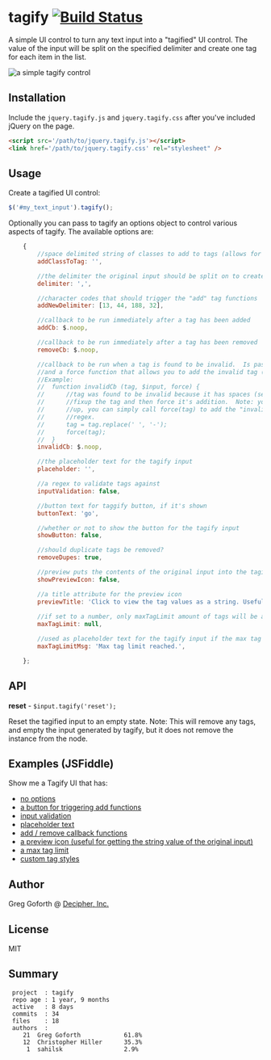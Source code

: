 # tagify [![Build Status](https://travis-ci.org/decipherinc/tagify.png)](https://travis-ci.org/decipherinc/tagify)

A simple UI control to turn any text input into a "tagified" UI control.  The value of the input will be split on the specified delimiter and create one tag for each item in the list.

![a simple tagify control](https://raw.github.com/decipherinc/tagify/master/tagify.jpg)

## Installation

Include the `jquery.tagify.js` and `jquery.tagify.css` after you've included jQuery on the page.

```html
<script src='/path/to/jquery.tagify.js'></script>
<link href='/path/to/jquery.tagify.css' rel="stylesheet" />
```

## Usage

Create a tagified UI control:

```javascript
$('#my_text_input').tagify();
```

Optionally you can pass to tagify an options object to control various aspects of tagify.  The available options are:

```javascript
	{
		//space delimited string of classes to add to tags (allows for custom styling of your tags)
		addClassToTag: '',

		//the delimiter the original input should be split on to create the tags
		delimiter: ',',

		//character codes that should trigger the "add" tag functions
		addNewDelimiter: [13, 44, 188, 32],

		//callback to be run immediately after a tag has been added
		addCb: $.noop,

		//callback to be run immediately after a tag has been removed 
		removeCb: $.noop,

		//callback to be run when a tag is found to be invalid.  Is passed the tag string, the tagify input jquery object,
		//and a force function that allows you to add the invalid tag (or a fixed up version of it) easily.
		//Example:
		//	function invalidCb (tag, $input, force) {
		//		//tag was found to be invalid because it has spaces (see inputValidation option),
		//		//fixup the tag and then force it's addition.  Note: you don't have to fix anything
		//		//up, you can simply call force(tag) to add the "invalid" tag based on the inputValidation
		//		//regex.
		//		tag = tag.replace(' ', '-');
		//		force(tag);   
		//	}
		invalidCb: $.noop,

		//the placeholder text for the tagify input
		placeholder: '',

		//a regex to validate tags against
		inputValidation: false,

		//button text for taggify button, if it's shown
		buttonText: 'go',

		//whether or not to show the button for the tagify input
		showButton: false,

		//should duplicate tags be removed?
		removeDupes: true,

		//preview puts the contents of the original input into the tagify input, useful for copying the string value that tagify is creating for you
		showPreviewIcon: false,

		//a title attribute for the preview icon
		previewTitle: 'Click to view the tag values as a string. Useful for copy / paste into other tagify inputs.'
		
		//if set to a number, only maxTagLimit amount of tags will be allowed.
		maxTagLimit: null,

		//used as placeholder text for the tagify input if the max tag limit is reached
		maxTagLimitMsg: 'Max tag limit reached.',

	};
```

## API

**reset** - ```$input.tagify('reset');``` 

Reset the tagified input to an empty state.  Note: This will remove any tags, and empty the input generated by tagify, but it does not remove the instance from the node.

## Examples (JSFiddle)

Show me a Tagify UI that has:

* [no options](http://jsfiddle.net/dosl/7PxkD/)
* [a button for triggering add functions](http://jsfiddle.net/dosl/QrY8S/)
* [input validation](http://jsfiddle.net/dosl/4ENs4/)
* [placeholder text](http://jsfiddle.net/dosl/su4cL/)
* [add / remove callback functions](http://jsfiddle.net/dosl/pkwh3/)
* [a preview icon (useful for getting the string value of the original input)](http://jsfiddle.net/dosl/hRGYk/)
* [a max tag limit](http://jsfiddle.net/dosl/uSC7J/)
* [custom tag styles](http://jsfiddle.net/dosl/bku2S/)

## Author

Greg Goforth @ [Decipher, Inc.](http://decipherinc.com)

## License

MIT

## Summary

```
 project  : tagify
 repo age : 1 year, 9 months
 active   : 8 days
 commits  : 34
 files    : 18
 authors  :
    21	Greg Goforth            61.8%
    12	Christopher Hiller      35.3%
     1	sahilsk                 2.9%
```
